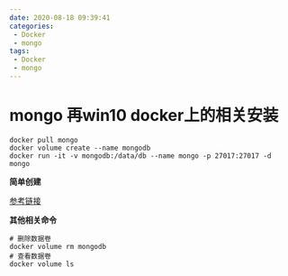 ```yaml
---
date: 2020-08-18 09:39:41
categories: 
 - Docker
 - mongo
tags: 
 - Docker
 - mongo
---
```


# mongo 再win10 docker上的相关安装

```shell
docker pull mongo
docker volume create --name mongodb
docker run -it -v mongodb:/data/db --name mongo -p 27017:27017 -d mongo
```

**简单创建**

[参考链接](http://www.moguf.com/post/windockerrunmongo)

**其他相关命令**

```shell
# 删除数据卷
docker volume rm mongodb
# 查看数据卷
docker volume ls
```

